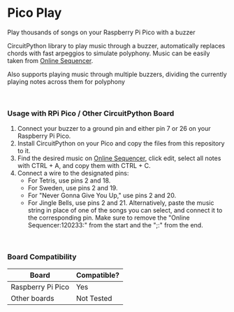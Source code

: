 # Pico Play
Play thousands of songs on your Raspberry Pi Pico with a buzzer

CircuitPython library to play music through a buzzer, automatically replaces chords with fast arpeggios to simulate polyphony. Music can be easily taken from [Online Sequencer](https://onlinesequencer.net/).


Also supports playing music through multiple buzzers, dividing the currently playing notes across them for polyphony

<br>

### Usage with RPi Pico / Other CircuitPython Board 
1. Connect your buzzer to a ground pin and either pin 7 or 26 on your Raspberry Pi Pico.
2. Install CircuitPython on your Pico and copy the files from this repository to it.
3. Find the desired music on [Online Sequencer](https://onlinesequencer.net/), click edit, select all notes with CTRL + A, and copy them with CTRL + C.
4. Connect a wire to the designated pins:
   - For Tetris, use pins 2 and 18.
   - For Sweden, use pins 2 and 19.
   - For "Never Gonna Give You Up," use pins 2 and 20.
   - For Jingle Bells, use pins 2 and 21.
Alternatively, paste the music string in place of one of the songs you can select, and connect it to the corresponding pin. Make sure to remove the "Online Sequencer:120233:" from the start and the ";:" from the end.
<br>

### Board Compatibility
| Board | Compatible? |
|-------|-------------|
| Raspberry Pi Pico | Yes |
| Other boards | Not Tested |
<br>
